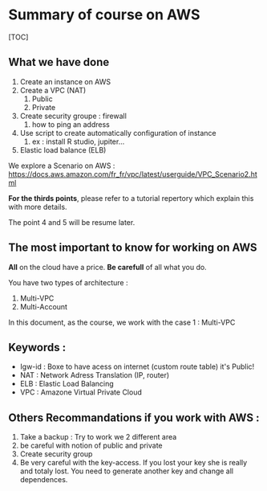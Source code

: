 # Summary of course on AWS 

[TOC]

## What we have done

1. Create an instance on AWS
2. Create a VPC (NAT)
   1. Public
   2. Private
3. Create security groupe : firewall 
   1. how to ping an address
4. Use script to create automatically configuration of instance 
   1. ex : install R studio, jupiter...
5. Elastic load balance (ELB)

We explore a Scenario on AWS : https://docs.aws.amazon.com/fr_fr/vpc/latest/userguide/VPC_Scenario2.html


**For the thirds points**, please refer to a tutorial repertory which explain this with more details.

The point 4 and 5 will be resume later.

## The most important to know for working on AWS

**All** on the cloud have a price. **Be carefull** of all what you do.

You have two types of architecture :

1. Multi-VPC
2. Multi-Account

In this document, as the course,  we work with the case 1 : Multi-VPC



## Keywords :

- Igw-id : Boxe to have acess on internet (custom route table) it's Public!
- NAT : Network Adress Translation (IP, router)
- ELB : Elastic Load Balancing
- VPC : Amazone Virtual Private Cloud



## Others Recommandations if you work with AWS :

1. Take a backup : Try to work we 2 different area
2. be careful with notion of public and private
3. Create security group
4. Be very careful with the key-access. If you lost your key she is really and totaly lost. You need to generate another key and change all dependences.
